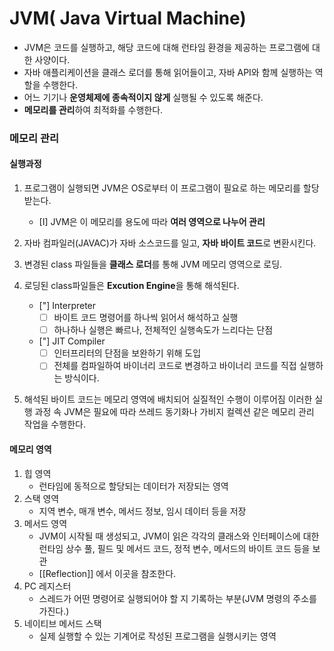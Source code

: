 # JVM( Java Virtual Machine)
- JVM은 코드를 실행하고, 해당 코드에 대해 런타임 환경을 제공하는 프로그램에 대한 사양이다.
- 자바 애플리케이션을 클래스 로더를 통해 읽어들이고, 자바 API와 함께 실행하는 역할을 수행한다.
- 어느 기기나 **운영체제에 종속적이지 않게** 실행될 수 있도록 해준다.
- **메모리를 관리**하여 최적화를 수행한다.
### 메모리 관리
#### 실행과정
1. 프로그램이 실행되면 JVM은 OS로부터 이 프로그램이 필요로 하는 메모리를 할당 받는다.
	- [I] JVM은 이 메모리를 용도에 따라 **여러 영역으로 나누어 관리**
2.  자바 컴파일러(JAVAC)가 자바 소스코드를 일고, **자바 바이트 코드**로 변환시킨다.
3. 변경된 class 파일들을 **클래스 로더**를 통해 JVM 메모리 영역으로 로딩.
4. 로딩된 class파일들은 **Excution Engine**을 통해 해석된다.

	- ["] Interpreter
		- [ ] 바이트 코드 명령어를 하나씩 읽어서 해석하고 실행
		- [ ] 하나하나 실행은 빠르나, 전체적인 실행속도가 느리다는 단점
	- ["] JIT Compiler
		- [ ] 인터프리터의 단점을 보완하기 위해 도입
		- [ ] 전체를 컴파일하여 바이너리 코드로 변경하고 바이너리 코드를 직접 실행하는 방식이다.
		
5. 해석된 바이트 코드는 메모리 영역에 배치되어 실질적인 수행이 이루어짐 이러한 실행 과정 속 JVM은 필요에 따라 쓰레드 동기화나 가비지 컬렉션 같은 메모리 관리 작업을 수행한다.
#### 메모리 영역
1. 힙 영역
	- 런타임에 동적으로 할당되는 데이터가 저장되는 영역
2. 스택 영역
	- 지역 변수, 매개 변수, 메서드 정보, 임시 데이터 등을 저장
3. 메서드 영역
	- JVM이 시작될 때 생성되고, JVM이 읽은 각각의 클래스와 인터페이스에 대한 런타임 상수 풀, 필드 및 메서드 코드, 정적 변수, 메서드의 바이트 코드 등을 보관
	- [[Reflection]] 에서 이곳을 참조한다.
1. PC 레지스터
	- 스레드가 어떤 명령어로 실행되어야 할 지 기록하는 부분(JVM 명령의 주소를 가진다.) 
2. 네이티브 메서드 스택
	- 실제 실행할 수 있는 기계어로 작성된 프로그램을 실행시키는 영역